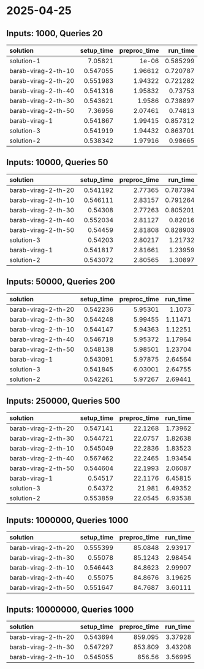 # 2025-04-25

## Inputs: 1000, Queries 20

| solution            |   setup_time |   preproc_time |   run_time |
|:--------------------|-------------:|---------------:|-----------:|
| solution-1          |     7.05821  |        1e-06   |   0.585299 |
| barab-virag-2-th-10 |     0.547055 |        1.96612 |   0.720787 |
| barab-virag-2-th-20 |     0.551983 |        1.94322 |   0.721282 |
| barab-virag-2-th-40 |     0.541316 |        1.95832 |   0.73753  |
| barab-virag-2-th-30 |     0.543621 |        1.9586  |   0.738897 |
| barab-virag-2-th-50 |     7.36956  |        2.07461 |   0.74813  |
| barab-virag-1       |     0.541867 |        1.99415 |   0.857312 |
| solution-3          |     0.541919 |        1.94432 |   0.863701 |
| solution-2          |     0.538342 |        1.97916 |   0.98665  |

## Inputs: 10000, Queries 50

| solution            |   setup_time |   preproc_time |   run_time |
|:--------------------|-------------:|---------------:|-----------:|
| barab-virag-2-th-20 |     0.541192 |        2.77365 |   0.787394 |
| barab-virag-2-th-10 |     0.546111 |        2.83157 |   0.791264 |
| barab-virag-2-th-30 |     0.54308  |        2.77263 |   0.805201 |
| barab-virag-2-th-40 |     0.552034 |        2.81127 |   0.82016  |
| barab-virag-2-th-50 |     0.54459  |        2.81808 |   0.828903 |
| solution-3          |     0.54203  |        2.80217 |   1.21732  |
| barab-virag-1       |     0.541817 |        2.81661 |   1.23959  |
| solution-2          |     0.543072 |        2.80565 |   1.30897  |

## Inputs: 50000, Queries 200

| solution            |   setup_time |   preproc_time |   run_time |
|:--------------------|-------------:|---------------:|-----------:|
| barab-virag-2-th-20 |     0.542236 |        5.95301 |    1.1073  |
| barab-virag-2-th-30 |     0.544248 |        5.99455 |    1.11471 |
| barab-virag-2-th-10 |     0.544147 |        5.94363 |    1.12251 |
| barab-virag-2-th-40 |     0.546718 |        5.95372 |    1.17964 |
| barab-virag-2-th-50 |     0.548138 |        5.98501 |    1.23704 |
| barab-virag-1       |     0.543091 |        5.97875 |    2.64564 |
| solution-3          |     0.541845 |        6.03001 |    2.64755 |
| solution-2          |     0.542261 |        5.97267 |    2.69441 |

## Inputs: 250000, Queries 500

| solution            |   setup_time |   preproc_time |   run_time |
|:--------------------|-------------:|---------------:|-----------:|
| barab-virag-2-th-20 |     0.547141 |        22.1268 |    1.73962 |
| barab-virag-2-th-30 |     0.544721 |        22.0757 |    1.82638 |
| barab-virag-2-th-10 |     0.545049 |        22.2836 |    1.83523 |
| barab-virag-2-th-40 |     0.567462 |        22.2465 |    1.93454 |
| barab-virag-2-th-50 |     0.544604 |        22.1993 |    2.06087 |
| barab-virag-1       |     0.54517  |        22.1176 |    6.45815 |
| solution-3          |     0.54372  |        21.981  |    6.49352 |
| solution-2          |     0.553859 |        22.0545 |    6.93538 |

## Inputs: 1000000, Queries 1000

| solution            |   setup_time |   preproc_time |   run_time |
|:--------------------|-------------:|---------------:|-----------:|
| barab-virag-2-th-20 |     0.555399 |        85.0848 |    2.93917 |
| barab-virag-2-th-30 |     0.55078  |        85.1243 |    2.98454 |
| barab-virag-2-th-10 |     0.546443 |        84.8623 |    2.99907 |
| barab-virag-2-th-40 |     0.55075  |        84.8676 |    3.19625 |
| barab-virag-2-th-50 |     0.551647 |        84.7687 |    3.60111 |

## Inputs: 10000000, Queries 1000

| solution            |   setup_time |   preproc_time |   run_time |
|:--------------------|-------------:|---------------:|-----------:|
| barab-virag-2-th-20 |     0.543694 |        859.095 |    3.37928 |
| barab-virag-2-th-30 |     0.547297 |        853.809 |    3.43208 |
| barab-virag-2-th-10 |     0.545055 |        856.56  |    3.56995 |